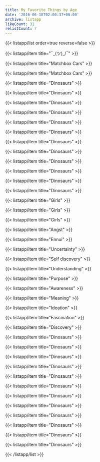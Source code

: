 ```yaml
---
title: My Favorite Things by Age
date: '2016-06-18T02:00:37+00:00'
archive: listapp
likeCount: 31
relistCount: 7
---
```


{{< listapp/list order=true reverse=false >}}

   {{< listapp/item title="¯\_(ツ)_/¯" >}}

   {{< listapp/item title="Matchbox Cars" >}}

   {{< listapp/item title="Matchbox Cars" >}}

   {{< listapp/item title="Dinosaurs" >}}

   {{< listapp/item title="Dinosaurs" >}}

   {{< listapp/item title="Dinosaurs" >}}

   {{< listapp/item title="Dinosaurs" >}}

   {{< listapp/item title="Dinosaurs" >}}

   {{< listapp/item title="Dinosaurs" >}}

   {{< listapp/item title="Dinosaurs" >}}

   {{< listapp/item title="Dinosaurs" >}}

   {{< listapp/item title="Dinosaurs" >}}

   {{< listapp/item title="Dinosaurs" >}}

   {{< listapp/item title="Dinosaurs" >}}

   {{< listapp/item title="Dinosaurs" >}}

   {{< listapp/item title="Girls" >}}

   {{< listapp/item title="Girls" >}}

   {{< listapp/item title="Girls" >}}

   {{< listapp/item title="Angst" >}}

   {{< listapp/item title="Ennui" >}}

   {{< listapp/item title="Uncertainty" >}}

   {{< listapp/item title="Self discovery" >}}

   {{< listapp/item title="Understanding" >}}

   {{< listapp/item title="Purpose" >}}

   {{< listapp/item title="Awareness" >}}

   {{< listapp/item title="Meaning" >}}

   {{< listapp/item title="Ideation" >}}

   {{< listapp/item title="Fascination" >}}

   {{< listapp/item title="Discovery" >}}

   {{< listapp/item title="Dinosaurs" >}}

   {{< listapp/item title="Dinosaurs" >}}

   {{< listapp/item title="Dinosaurs" >}}

   {{< listapp/item title="Dinosaurs" >}}

   {{< listapp/item title="Dinosaurs" >}}

   {{< listapp/item title="Dinosaurs" >}}

   {{< listapp/item title="Dinosaurs" >}}

   {{< listapp/item title="Dinosaurs" >}}

   {{< listapp/item title="Dinosaurs" >}}

   {{< listapp/item title="Dinosaurs" >}}

   {{< listapp/item title="Dinosaurs" >}}

   {{< listapp/item title="Dinosaurs" >}}

{{< /listapp/list >}}
